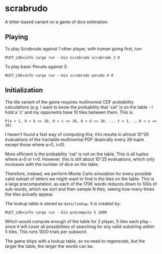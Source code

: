 # scrabrudo
A letter-based variant on a game of dice estimation.

## Playing

To play Scrabrudo against 1 other player, with human going first, run:

```
RUST_LOG=info cargo run --bin scrabrudo scrabrudo 2 0
```

To play basic Perudo against 3:

```
RUST_LOG=info cargo run --bin scrabrudo perudo 4 0
```

## Initialization

The tile variant of the game requires multinomial CDF probability calculations (e.g. I want to know the probability that 'cat' is on the table - I hold a 'c' and my opponents have 10 tiles between them. This is:

```
P(a > 1, 0 < b <= 10, 0 < c <= 10, 0 < d <= 10, ... t > 1, ...0 < z <= 10)
```

I haven't found a fast way of computing this; this results in almost 10^26 evaluations of the tractable multinomial PDF (basically every 26-tuple except those where a=0, t=0).

More efficient is the probability 'cat' is not on the table. This is all tuples where a=0 or t=0. However, this is still about 10^25 evaluations, which only increases with the number of dice on the table.

Therefore, instead, we perform Monte Carlo simulation for every possible valid subset of letters we might want to find in the tiles on the table. This is a large precomputation, as each of the 170K words reduces down to 100s of sub-words, which we sort and then sample N tiles, seeing how many times the tiles actually appear.

The lookup table is stored as `data/lookup`. It is created by:

```
RUST_LOG=info cargo run --bin precompute 5 1000
```

Which would compute enough of the table for 2 player, 5 tiles each play - since it will cover all possibilities of searching for any valid substring within 5 tiles. This runs 1000 trials per subword.

The game ships with a lookup table, so no need to regenerate, but the larger the table, the larger the words can be.

